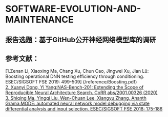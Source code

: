 # SOFTWARE-EVOLUTION-AND-MAINTENANCE
## 报告选题：基于GitHub公开神经网络模型库的调研
## 参考文献：
[1.Zenan Li, Xiaoxing Ma, Chang Xu, Chun Cao, Jingwei Xu, Jian Lü: Boosting operational DNN testing efficiency through conditioning. ESEC/SIGSOFT FSE 2019: 499-509] (/reference/Boosting.pdf)  
[2.	Xuanyi Dong, Yi Yang:NAS-Bench-201: Extending the Scope of Reproducible Neural Architecture Search. CoRR abs/2001.00326 (2020)](/reference/2001.00326.pdf)  
[3.	Shiqing Ma, Yingqi Liu, Wen-Chuan Lee, Xiangyu Zhang, Ananth Grama:MODE: automated neural network model debugging via state differential analysis and input selection. ESEC/SIGSOFT FSE 2018: 175-186](/reference/3236024.3236082.pdf)  

